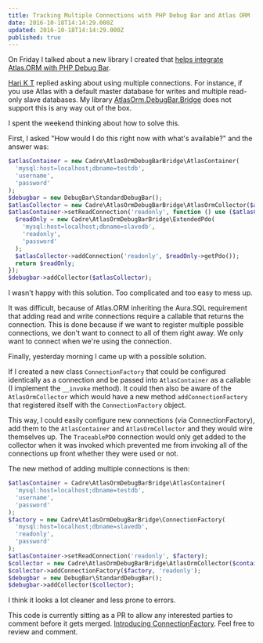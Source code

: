 ```yaml
---
title: Tracking Multiple Connections with PHP Debug Bar and Atlas ORM
date: 2016-10-18T14:14:29.000Z
updated: 2016-10-18T14:14:29.000Z
published: true
---
```


On Friday I talked about a new library I created that [helps integrate Atlas.ORM with PHP Debug Bar](/collecting-data-from-atlas-orm-with-php-debug-bar/).

[Hari K T](https://twitter.com/harikt) replied asking about using multiple connections. For instance, if you use Atlas with a default master database for writes and multiple read-only slave databases. My library [AtlasOrm.DebugBar.Bridge](https://github.com/cadrephp/AtlasOrm.DebugBar.Bridge) does not support this is any way out of the box.

I spent the weekend thinking about how to solve this.

First, I asked "How would I do this right now with what's available?" and the answer was:

```php
$atlasContainer = new Cadre\AtlasOrmDebugBarBridge\AtlasContainer(
  'mysql:host=localhost;dbname=testdb',
  'username',
  'password'
);
$debugbar = new DebugBar\StandardDebugBar();
$atlasCollector = new Cadre\AtlasOrmDebugBarBridge\AtlasOrmCollector($atlasContainer);
$atlasContainer->setReadConnection('readonly', function () use ($atlasCollector) {
  $readOnly = new Cadre\AtlasOrmDebugBarBridge\ExtendedPdo(
    'mysql:host=localhost;dbname=slavedb',
    'readonly',
    'password'
  );
  $atlasCollector->addConnection('readonly', $readOnly->getPdo());
  return $readOnly;
});
$debugbar->addCollector($atlasCollector);
```

I wasn't happy with this solution. Too complicated and too easy to mess up.

It was difficult, because of Atlas.ORM inheriting the Aura.SQL requirement that adding read and write connections require a callable that returns the connection. This is done because if we want to register multiple possible connections, we don't want to connect to all of them right away. We only want to connect when we're using the connection.

Finally, yesterday morning I came up with a possible solution.

If I created a new class `ConnectionFactory` that could be configured identically as a connection and be passed into `AtlasContainer` as a callable (I implement the `__invoke` method). It could then also be aware of the `AtlasOrmCollector` which would have a new method `addConnectionFactory` that registered itself with the `ConnectionFactory` object.

This way, I could easily configure new connections (via ConnectionFactory), add them to the `AtlasContainer` and `AtlasOrmCollector` and they would wire themselves up. The `TraceablePDO` connection would only get added to the collector when it was invoked which prevented me from invoking all of the connections up front whether they were used or not.

The new method of adding multiple connections is then:

```php
$atlasContainer = Cadre\AtlasOrmDebugBarBridge\AtlasContainer(
  'mysql:host=localhost;dbname=testdb',
  'username',
  'password'
);
$factory = new Cadre\AtlasOrmDebugBarBridge\ConnectionFactory(
  'mysql:host=localhost;dbname=slavedb',
  'readonly',
  'password'
);
$atlasContainer->setReadConnection('readonly', $factory);
$collector = new Cadre\AtlasOrmDebugBarBridge\AtlasOrmCollector($container);
$collector->addConnectionFactory($factory, 'readonly');
$debugbar = new DebugBar\StandardDebugBar();
$debugbar->addCollector($collector);
```

I think it looks a lot cleaner and less prone to errors.

This code is currently sitting as a PR to allow any interested parties to comment before it gets merged. [Introducing ConnectionFactory](https://github.com/cadrephp/AtlasOrm.DebugBar.Bridge/pull/2). Feel free to review and comment.

